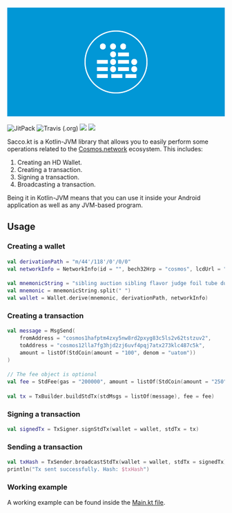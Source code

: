 ![](.img/logo.jpg)

![JitPack](https://img.shields.io/jitpack/v/github/commercionetwork/sacco.kt)
![Travis (.org)](https://img.shields.io/travis/commercionetwork/sacco.kt)
![](https://img.shields.io/badge/compatible-Kotlin-blue)
![](https://img.shields.io/badge/compatible-JVM-blue)

Sacco.kt is a Kotlin-JVM library that allows you to easily perform some operations related to the
[Cosmos.network](https://cosmos.network) ecosystem. This includes:

1. Creating an HD Wallet.
2. Creating a transaction.
3. Signing a transaction. 
4. Broadcasting a transaction. 

Being it in Kotlin-JVM means that you can use it inside your Android application as well as any JVM-based program. 

## Usage
### Creating a wallet
```kotlin
val derivationPath = "m/44'/118'/0'/0/0"
val networkInfo = NetworkInfo(id = "", bech32Hrp = "cosmos", lcdUrl = "")

val mnemonicString = "sibling auction sibling flavor judge foil tube dust work mixed crush action menu property project ride crouch hat mom scale start ill spare panther"
val mnemonic = mnemonicString.split(" ")
val wallet = Wallet.derive(mnemonic, derivationPath, networkInfo)
```  

### Creating a transaction
```kotlin
val message = MsgSend(
    fromAddress = "cosmos1hafptm4zxy5nw8rd2pxyg83c5ls2v62tstzuv2",
    toAddress = "cosmos12lla7fg3hjd2zj6uvf4pqj7atx273klc487c5k",
    amount = listOf(StdCoin(amount = "100", denom = "uatom"))
)

// The fee object is optional
val fee = StdFee(gas = "200000", amount = listOf(StdCoin(amount = "250", denom = "uatom")))

val tx = TxBuilder.buildStdTx(stdMsgs = listOf(message), fee = fee)
```

### Signing a transaction
```kotlin
val signedTx = TxSigner.signStdTx(wallet = wallet, stdTx = tx)
```

### Sending a transaction
```kotlin
val txHash = TxSender.broadcastStdTx(wallet = wallet, stdTx = signedTx)
println("Tx sent successfully. Hash: $txHash")
```

### Working example
A working example can be found inside the [Main.kt file](src/test/kotlin/network/commercio/sacco/examples/Main.kt).